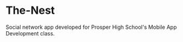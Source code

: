The-Nest
========

Social network app developed for Prosper High School's Mobile App Development class.